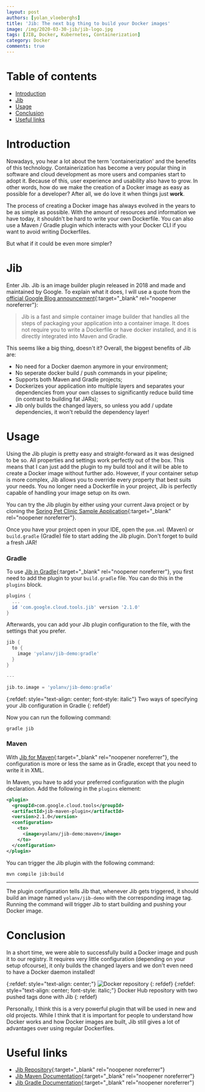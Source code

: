 ```yaml
---
layout: post
authors: [yolan_vloeberghs]
title: 'Jib: The next big thing to build your Docker images'
image: /img/2020-03-30-jib/jib-logo.jpg
tags: [JIB, Docker, Kubernetes, Containerization]
category: Docker
comments: true
---
```

# Table of contents
- [Introduction](#introduction)
- [Jib](#jib)
- [Usage](#usage)
- [Conclusion](#conclusion)
- [Useful links](#useful-links)

# Introduction

Nowadays, you hear a lot about the term 'containerization' and the benefits of this technology.
Containerization has become a very popular thing in software and cloud development as more users and companies start to adopt it. 
Because of this, user experience and usability also have to grow. 
In other words, how do we make the creation of a Docker image as easy as possible for a developer? After all, we do love it when things just **work**.

The process of creating a Docker image has always evolved in the years to be as simple as possible. 
With the amount of resources and information we have today, it shouldn't be hard to write your own Dockerfile. 
You can also use a Maven / Gradle plugin which interacts with your Docker CLI if you want to avoid writing Dockerfiles.

But what if it could be even more simpler?
# Jib
Enter Jib. 
Jib is an image builder plugin released in 2018 and made and maintained by Google. 
To explain what it does, I will use a quote from the [official Google Blog announcement](https://cloud.google.com/blog/products/gcp/introducing-jib-build-java-docker-images-better){:target="_blank" rel="noopener noreferrer"}:

> Jib is a fast and simple container image builder that handles all the steps of packaging your application into a container image. It does not require you to write a Dockerfile or have docker installed, and it is directly integrated into Maven and Gradle.

This seems like a big thing, doesn't it? Overall, the biggest benefits of Jib are:
- No need for a Docker daemon anymore in your environment;
- No seperate docker build / push commands in your pipeline;
- Supports both Maven and Gradle projects;
- Dockerizes your application into multiple layers and separates your dependencies from your own classes to significantly reduce build time (in contrast to building fat JARs);
- Jib only builds the changed layers, so unless you add / update dependencies, it won't rebuild the dependency layer!

# Usage
Using the Jib plugin is pretty easy and straight-forward as it was designed to be so. 
All properties and settings work perfectly out of the box. 
This means that I can just add the plugin to my build tool and it will be able to create a Docker image without further ado. 
However, if your container setup is more complex, Jib allows you to override every property that best suits your needs. 
You no longer need a Dockerfile in your project, Jib is perfectly capable of handling your image setup on its own.

You can try the Jib plugin by either using your current Java project or by cloning the [Spring Pet Clinic Sample Application](#https://github.com/spring-projects/spring-petclinic){:target="_blank" rel="noopener noreferrer"}. 

Once you have your project open in your IDE, open the `pom.xml` (Maven) or `build.gradle` (Gradle) file to start adding the Jib plugin. 
Don't forget to build a fresh JAR!

### Gradle
To use [Jib in Gradle](https://github.com/GoogleContainerTools/jib/tree/master/jib-gradle-plugin){:target="_blank" rel="noopener noreferrer"}, you first need to add the plugin to your `build.gradle` file. You can do this in the `plugins` block.

~~~~groovy
plugins {
  ...
  id 'com.google.cloud.tools.jib' version '2.1.0'
}
~~~~

Afterwards, you can add your Jib plugin configuration to the file, with the settings that you prefer.

~~~~groovy
jib {
  to {
    image 'yolanv/jib-demo:gradle'
  }
}

---

jib.to.image = 'yolanv/jib-demo:gradle'
~~~~
{:refdef: style="text-align: center; font-style: italic"}
Two ways of specifying your Jib configuration in Gradle
{: refdef}


Now you can run the following command: 

`gradle jib`

### Maven
With [Jib for Maven](https://github.com/GoogleContainerTools/jib/tree/master/jib-maven-plugin){:target="_blank" rel="noopener noreferrer"}, the configuration is more or less the same as in Gradle, except that you need to write it in XML.

In Maven, you have to add your preferred configuration with the plugin declaration. 
Add the following in the `plugins` element:

```xml
<plugin>
  <groupId>com.google.cloud.tools</groupId>
  <artifactId>jib-maven-plugin</artifactId>
  <version>2.1.0</version>
  <configuration>
    <to>
      <image>yolanv/jib-demo:maven</image>
    </to>
  </configuration>
</plugin>
```

You can trigger the Jib plugin with the following command:

`mvn compile jib:build`

---
The plugin configuration tells Jib that, whenever Jib gets triggered, it should build an image named `yolanv/jib-demo` with the corresponding image tag.
Running the command will trigger Jib to start building and pushing your Docker image.

# Conclusion
In a short time, we were able to successfully build a Docker image and push it to our registry. 
It requires very little configuration (depending on your setup ofcourse), it only builds the changed layers and we don't even need to have a Docker daemon installed! 

{:refdef: style="text-align: center;"}
<img alt="Docker repository" src="{{ '/img/2020-03-30-jib/docker-repo.png' | prepend: site.baseurl }}" class="image fit" style="margin:0px auto; max-width: 750px;">
{: refdef}
{:refdef: style="text-align: center; font-style: italic;"}
Docker Hub repository with two pushed tags done with Jib
{: refdef}

Personally, I think this is a very powerful plugin that will be used in new and old projects. 
While I think that it is important for people to understand how Docker works and how Docker images are built, Jib still gives a lot of advantages over using regular Dockerfiles. 

# Useful links
- [Jib Repository](https://github.com/GoogleContainerTools/jib){:target="_blank" rel="noopener noreferrer"}
- [Jib Maven Documentation](https://github.com/GoogleContainerTools/jib/tree/master/jib-maven-plugin){:target="_blank" rel="noopener noreferrer"}
- [Jib Gradle Documentation](https://github.com/GoogleContainerTools/jib/tree/master/jib-gradle-plugin){:target="_blank" rel="noopener noreferrer"}
